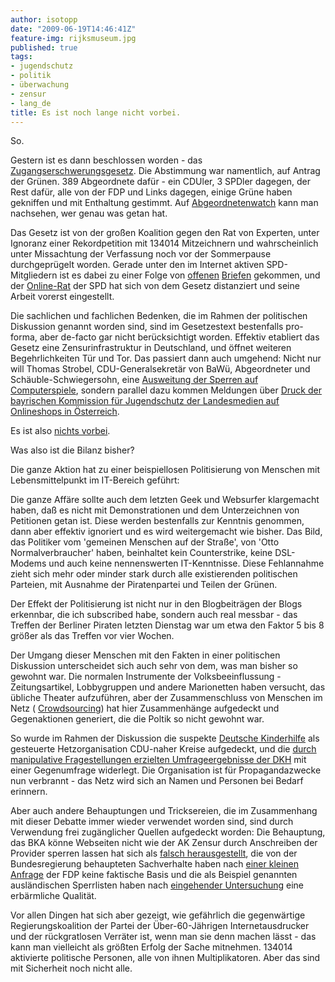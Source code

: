 ```yaml
---
author: isotopp
date: "2009-06-19T14:46:41Z"
feature-img: rijksmuseum.jpg
published: true
tags:
- jugendschutz
- politik
- überwachung
- zensur
- lang_de
title: Es ist noch lange nicht vorbei.
---
```

So.

Gestern ist es dann beschlossen worden - das
[Zugangserschwerungsgesetz](http://www.spiegel.de/netzwelt/web/0,1518,631299,00.html).
Die Abstimmung war namentlich, auf Antrag der Grünen.
389 Abgeordnete dafür - ein CDUler, 3 SPDler dagegen, der Rest dafür, alle von der FDP und Links dagegen, einige Grüne haben gekniffen und mit Enthaltung gestimmt.
Auf [Abgeordnetenwatch](http://www.abgeordnetenwatch.de/internet_sperren-636-180----abst_ent.html#abst_verhalten) kann man nachsehen, wer genau was getan hat.

Das Gesetz ist von der großen Koalition gegen den Rat von Experten, unter Ignoranz einer Rekordpetition mit
134014 Mitzeichnern und wahrscheinlich unter Missachtung der Verfassung noch vor der Sommerpause durchgeprügelt worden.
Gerade unter den im Internet aktiven SPD-Mitgliedern ist es dabei zu einer Folge von
[offenen](http://www.bjoern-boehning.de/2009/06/16/offener-brief-an-die-mitglieder-der-spd-bundestagsfraktion/)
[Briefen](http://www.spiegel.de/netzwelt/web/0,1518,631159,00.html) gekommen, und der
[Online-Rat](http://netzpolitik.org/2009/online-beirat-der-spd-gegen-zensurgesetz/)
der SPD hat sich von dem Gesetz distanziert und seine Arbeit vorerst eingestellt.

Die sachlichen und fachlichen Bedenken, die im Rahmen der politischen Diskussion genannt worden sind, sind im Gesetzestext bestenfalls pro-forma, aber de-facto gar nicht berücksichtigt worden.
Effektiv etabliert das Gesetz eine Zensurinfrastruktur in Deutschland, und öffnet weiteren Begehrlichkeiten Tür und Tor.
Das passiert dann auch umgehend:
Nicht nur will Thomas Strobel, CDU-Generalsekretär von BaWü, Abgeordneter und Schäuble-Schwiegersohn, eine
[Ausweitung der Sperren auf Computerspiele](http://www.heise.de/newsticker/CDU-Politiker-prueft-Websperren-fuer-Gewaltspiele-ernsthaft--/meldung/140763),
sondern parallel dazu kommen Meldungen über
[Druck der bayrischen Kommission für Jugendschutz der Landesmedien auf Onlineshops in Österreich](http://www.nerdcore.de/wp/2009/06/18/samtliche-osterreichischen-gameshops-sollen-indiziert-werden/).

Es ist also
[nichts vorbei](http://www.heise.de/newsticker/Proteste-gegen-Gesetz-zu-Web-Sperren-reissen-nicht-ab--/meldung/140791).

Was also ist die Bilanz bisher?

Die ganze Aktion hat zu einer beispiellosen Politisierung von Menschen mit Lebensmittelpunkt im IT-Bereich geführt:

Die ganze Affäre sollte auch dem letzten Geek und Websurfer klargemacht haben, daß es nicht mit Demonstrationen und dem Unterzeichnen von Petitionen getan ist.
Diese werden bestenfalls zur Kenntnis genommen, dann aber effektiv ignoriert und es wird weitergemacht wie bisher.
Das Bild, das Politiker vom 'gemeinen Menschen auf der Straße', von 'Otto Normalverbraucher' haben, beinhaltet kein Counterstrike, keine DSL-Modems und auch keine nennenswerten IT-Kenntnisse.
Diese Fehlannahme zieht sich mehr oder minder stark durch alle existierenden politischen Parteien, mit Ausnahme der Piratenpartei und Teilen der Grünen.

Der Effekt der Politisierung ist nicht nur in den Blogbeiträgen der Blogs erkennbar, die ich subscribed habe, sondern auch real messbar - das Treffen der Berliner Piraten letzten Dienstag war um etwa den Faktor 5 bis 8 größer als das Treffen vor vier Wochen.

Der Umgang dieser Menschen mit den Fakten in einer politischen Diskussion unterscheidet sich auch sehr von dem, was man bisher so gewohnt war.
Die normalen Instrumente der Volksbeeinflussung - Zeitungsartikel, Lobbygruppen und andere Marionetten haben versucht, das übliche Theater aufzuführen, aber der Zusammenschluss von Menschen im Netz (
[Crowdsourcing](http://de.wikipedia.org/wiki/Crowdsourcing)) hat hier Zusammenhänge aufgedeckt und Gegenaktionen generiert, die die Poltik so nicht gewohnt war.

So wurde im Rahmen der Diskussion die suspekte
[Deutsche Kinderhilfe](http://de.wikipedia.org/wiki/Deutsche_Kinderhilfe#Debatte_um_Sperrung_von_Internetseiten)
als gesteuerte Hetzorganisation CDU-naher Kreise aufgedeckt, und die
[durch manipulative Fragestellungen erzielten Umfrageergebnisse der DKH](http://www.carechild.de/news/politik/internetzensur_getuerkte_umfrage_der_deutsche_kinderhilfe_e.v._widerlegt_582_1.html)
mit einer Gegenumfrage widerlegt.
Die Organisation ist für Propagandazwecke nun verbrannt - das Netz wird sich an Namen und Personen bei Bedarf erinnern.

Aber auch andere Behauptungen und Tricksereien, die im Zusammenhang mit dieser Debatte immer wieder verwendet worden sind, sind durch Verwendung frei zugänglicher Quellen aufgedeckt worden:
Die Behauptung, das BKA könne Webseiten nicht wie der AK Zensur durch Anschreiben der Provider sperren lassen hat sich als
[falsch herausgestellt](http://blog.odem.org/2009/06/bka-abuse-mails.html),
die von der Bundesregierung behaupteten Sachverhalte haben nach
[einer kleinen Anfrage](http://blog.odem.org/2009/06/bundesregierung-keine-kenntnis.html)
der FDP keine faktische Basis und die als Beispiel genannten ausländischen Sperrlisten haben nach
[eingehender Untersuchung](http://blog.odem.org/2009/05/islam-website-aus-deutschland-auf-sperr-liste.html)
eine erbärmliche Qualität.

Vor allen Dingen hat sich aber gezeigt, wie gefährlich die gegenwärtige Regierungskoalition der Partei der Über-60-Jährigen Internetausdrucker und der rückgratlosen Verräter ist, wenn man sie denn machen lässt - das kann man vielleicht als größten Erfolg der Sache mitnehmen.
134014 aktivierte politische Personen, alle von ihnen Multiplikatoren.
Aber das sind mit Sicherheit noch nicht alle.

